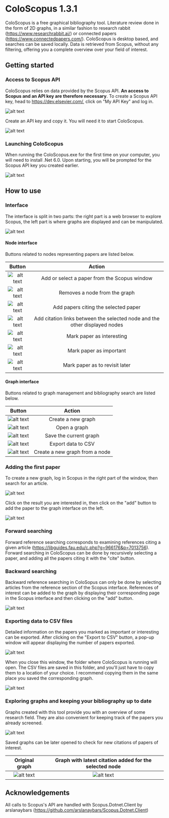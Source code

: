 # ColoScopus 1.3.1

ColoScopus is a free graphical bibliography tool. Literature review done in the form of 2D graphs, in a similar fashion to research rabbit (https://www.researchrabbit.ai/) or connected papers (https://www.connectedpapers.com/). ColoScopus is desktop based, and searches can be saved locally. Data is retrieved from Scopus, without any filtering, offering you a complete overview over your field of interest.

## Getting started

### Access to Scopus API
ColoScopus relies on data provided by the Scopus API. **An access to Scopus and an API key are therefore necessary**.
To create a Scopus API key, head to https://dev.elsevier.com/, click on "My API Key" and log in. 

![alt text](<markdown images/Scopus dev portal.PNG>)

Create an API key and copy it. You will need it to start ColoScopus.

![alt text](<markdown images/Scopus dev portal api key created.PNG>)


### Launching ColoScopus
When running the ColoScopus.exe for the first time on your computer, you will need to install .Net 6.0. Upon starting, you will be prompted for the Scopus API key you created earlier.

![alt text](<markdown images/Enter API key.PNG>)

## How to use



### Interface

The interface is split in two parts: the right part is a web browser to explore Scopus, the left part is where graphs are displayed and can be manipulated.

![alt text](<markdown images/interface.PNG>)

#### Node interface

Buttons related to nodes representing papers are listed below.

|Button|Action|
| :-----------: | :-----------: |
| ![alt text](<markdown images/add.png>) | Add or select a paper from the Scopus window |
| ![alt text](<markdown images/del.png>) | Removes a node from the graph |
| ![alt text](<markdown images/cite.png>) | Add papers citing the selected paper |
| ![alt text](<markdown images/link.png>) | Add citation links between the selected node and the other displayed nodes|
| ![alt text](<markdown images/interesting.png>) | Mark paper as interesting |
| ![alt text](<markdown images/important.png>) | Mark paper as important |
| ![alt text](<markdown images/revisit.png>) | Mark paper as to revisit later |

#### Graph interface

Buttons related to graph management and bibliography search are listed below.

|Button|Action|
| :-----------: | :-----------: |
| ![alt text](<markdown images/new_graph.png>) | Create a new graph |
| ![alt text](<markdown images/load.png>) | Open a graph |
| ![alt text](<markdown images/save.png>) | Save the current graph |
| ![alt text](<markdown images/export_csv.png>) | Export data to CSV |
| ![alt text](<markdown images/new_from_node.png>) | Create a new graph from a node |


### Adding the first paper

To create a new graph, log in Scopus in the right part of the window, then search for an article.

![alt text](<markdown images/paper_example.PNG>)

Click on the result you are interested in, then click on the "add" button to add the paper to the graph interface on the left.

![alt text](<markdown images/paper_example_added.PNG>)

### Forward searching

Forward reference searching corresponds to examining references citing a given article (https://libguides.fau.edu/c.php?g=966176&p=7013756). Forward searching in ColoScopus can be done by recursively selecting a paper, and adding all the papers citing it with the "cite" button.

### Backward searching

Backward reference searching in ColoSopus can only be done by selecting articles from the reference section of the Scopus interface. References of interest can be added to the graph by displaying their corresponding page in the Scopus interface and then clicking on the "add" button.

![alt text](<markdown images/backward_searching.png>)

### Exporting data to CSV files

Detailed information on the papers you marked as important or interesting can be exported. After clicking on the "Export to CSV" button, a pop-up window will appear displaying the number of papers exported.

![alt text](<markdown images/export_csv_dial.PNG>)

When you close this window, the folder where ColoScopus is running will open. The CSV files are saved in this folder, and you'll just have to copy them to a location of your choice. I recommend copying them in the same place you saved the corresponding graph.

![alt text](<markdown images/export_csv_folder.png>)

### Exploring graphs and keeping your bibliography up to date

Graphs created with this tool provide you with an overview of some research field. They are also convenient for keeping track of the papers you already screened.

![alt text](<markdown images/paper_example_graph.PNG>)

Saved graphs can be later opened to check for new citations of papers of interest.

Original graph | Graph with latest citation added for the selected node
:---: | :---:
![alt text](<markdown images/paper_example_end.PNG>) | ![alt text](<markdown images/paper_example_end_new.PNG>)

## Acknowledgements

All calls to Scopus's API are handled with Scopus.Dotnet.Client by arslanaybars (https://github.com/arslanaybars/Scopus.Dotnet.Client)
